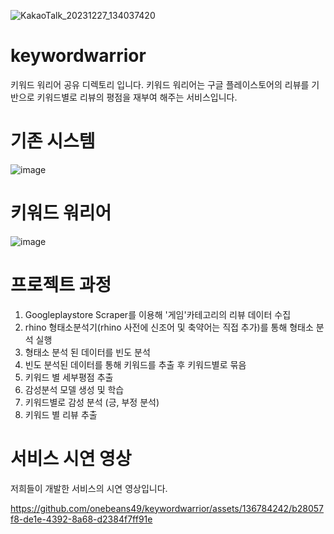 ![KakaoTalk_20231227_134037420](https://github.com/onebeans49/keywordwarrior/assets/136784242/a9efbd06-f057-4c68-bebc-c8ec94af6a3d)


# keywordwarrior
키워드 워리어 공유 디렉토리 입니다.
키워드 워리어는 구글 플레이스토어의 리뷰를 기반으로 키워드별로 리뷰의 평점을 재부여 해주는 서비스입니다.

# 기존 시스템

![image](https://github.com/onebeans49/keywordwarrior/assets/136784242/24dd9b55-366b-4f0c-9209-ec4659f3ff43)

# 키워드 워리어

![image](https://github.com/onebeans49/keywordwarrior/assets/136784242/b6a76e0d-7400-4035-a869-842e03cd97ee)

# 프로젝트 과정

1. Googleplaystore Scraper를 이용해 '게임'카테고리의 리뷰 데이터 수집
2. rhino 형태소분석기(rhino 사전에 신조어 및 축약어는 직접 추가)를 통해 형태소 분석 실행 
3. 형태소 분석 된 데이터를 빈도 분석
4. 빈도 분석된 데이터를 통해 키워드를 추출 후 키워드별로 묶음
5. 키워드 별 세부평점 추출
6. 감성분석 모델 생성 및 학습
7. 키워드별로 감성 분석 (긍, 부정 분석)
8. 키워드 별 리뷰 추출 

# 서비스 시연 영상

저희들이 개발한 서비스의 시연 영상입니다.

https://github.com/onebeans49/keywordwarrior/assets/136784242/b28057f8-de1e-4392-8a68-d2384f7ff91e


